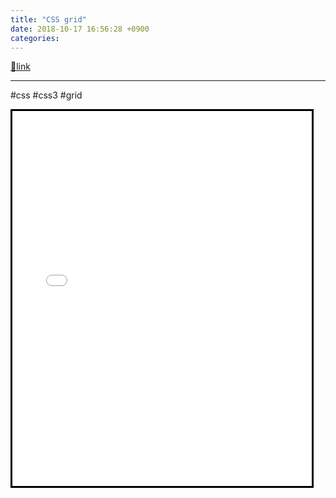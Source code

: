 ```yaml
---
title: "CSS grid"
date: 2018-10-17 16:56:28 +0900
categories: 
---
```

[🔗link](http://www.mins01.com/mh/tech/read/1206)
***


#css #css3 #grid

<iframe frameborder="3" height="600" src="/web_work/doc/CSS/grid/index.html" style="border-width: 3px; border-style: solid; border-color: rgb(0, 0, 0);" width="95%"></iframe>  



